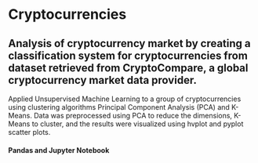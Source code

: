 # Cryptocurrencies
## Analysis of cryptocurrency market by creating a classification system for cryptocurrencies from dataset retrieved from CryptoCompare, a global cryptocurrency market data provider.
Applied Unsupervised Machine Learning to a group of cryptocurrencies using clustering algorithms Principal Component Analysis (PCA) and K-Means. Data was preprocessed using PCA to reduce the dimensions, K-Means to cluster, and the results were visualized using hvplot and pyplot scatter plots.

#### Pandas and Jupyter Notebook
